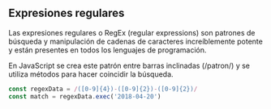 ## Expresiones regulares

Las expresiones regulares o RegEx (regular expressions) son patrones de búsqueda y manipulación de cadenas de caracteres increíblemente potente y están presentes en todos los lenguajes de programación.

En JavaScript se crea este patrón entre barras inclinadas (/patron/) y se utiliza métodos para hacer coincidir la búsqueda.

```javascript
const regexData = /([0-9]{4})-([0-9]{2})-([0-9]{2})/
const match = regexData.exec('2018-04-20')
```

